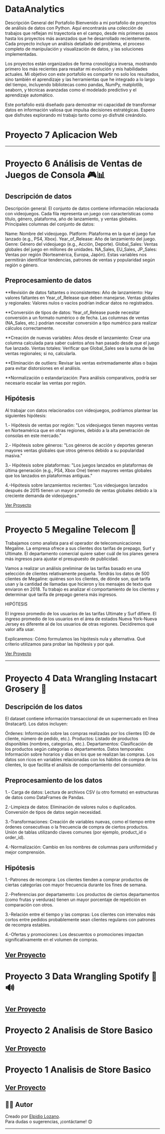 # DataAnalytics

Descripción General del Portafolio
Bienvenido a mi portafolio de proyectos de análisis de datos con Python. Aquí encontrarás una colección de trabajos que reflejan mi trayectoria en el campo, desde mis primeros pasos hasta los proyectos más avanzados que he desarrollado recientemente. Cada proyecto incluye un análisis detallado del problema, el proceso completo de manipulación y visualización de datos, y las soluciones implementadas.

Los proyectos están organizados de forma cronológica inversa, mostrando primero los más recientes para resaltar mi evolución y mis habilidades actuales. Mi objetivo con este portafolio es compartir no solo los resultados, sino también el aprendizaje y las herramientas que he integrado a lo largo del tiempo, incluyendo bibliotecas como pandas, NumPy, matplotlib, seaborn, y técnicas avanzadas como el modelado predictivo y el aprendizaje automático.

Este portafolio está diseñado para demostrar mi capacidad de transformar datos en información valiosa que impulsa decisiones estratégicas. Espero que disfrutes explorando mi trabajo tanto como yo disfruté creándolo.


# Proyecto 7 Aplicacion Web



---

# Proyecto 6 Análisis de Ventas de Juegos de Consola 🎮📊

## Descripción de datos
Descripción general: El conjunto de datos contiene información relacionada con videojuegos. Cada fila representa un juego con características como título, género, plataforma, año de lanzamiento, y ventas globales.
Principales columnas del conjunto de datos:

Name: Nombre del videojuego.
Platform: Plataforma en la que el juego fue lanzado (e.g., PS4, Xbox).
Year_of_Release: Año de lanzamiento del juego.
Genre: Género del videojuego (e.g., Acción, Deporte).
Global_Sales: Ventas globales del juego en millones de unidades.
NA_Sales, EU_Sales, JP_Sales: Ventas por región (Norteamérica, Europa, Japón).
Estas variables nos permitirán identificar tendencias, patrones de ventas y popularidad según región o género.

## Preprocesamiento de datos
**Revisión de datos faltantes o inconsistentes:
Año de lanzamiento: Hay valores faltantes en Year_of_Release que deben manejarse.
Ventas globales y regionales: Valores nulos o vacíos podrían indicar datos no registrados.

**Conversión de tipos de datos:
Year_of_Release puede necesitar conversión a un formato numérico o de fecha.
Las columnas de ventas (NA_Sales, etc.) podrían necesitar conversión a tipo numérico para realizar cálculos correctamente.

**Creación de nuevas variables:
Años desde el lanzamiento: Crear una columna calculada para saber cuántos años han pasado desde que el juego fue lanzado.
Ventas totales: Verificar que Global_Sales sea la suma de las ventas regionales; si no, calcularla.

**Eliminación de outliers:
Revisar las ventas extremadamente altas o bajas para evitar distorsiones en el análisis.

**Normalización o estandarización:
Para análisis comparativos, podría ser necesario escalar las ventas por región.

## Hipótesis
Al trabajar con datos relacionados con videojuegos, podríamos plantear las siguientes hipótesis:

1.- Hipótesis de ventas por región:
"Los videojuegos tienen mayores ventas en Norteamérica que en otras regiones, debido a la alta penetración de consolas en este mercado."


2.- Hipótesis sobre géneros:
"Los géneros de acción y deportes generan mayores ventas globales que otros géneros debido a su popularidad masiva."

3.- Hipótesis sobre plataformas:
"Los juegos lanzados en plataformas de última generación (e.g., PS4, Xbox One) tienen mayores ventas globales que los lanzados en plataformas antiguas."

4.-Hipótesis sobre lanzamientos recientes:
"Los videojuegos lanzados después de 2015 tienen un mayor promedio de ventas globales debido a la creciente demanda de videojuegos."

[Ver Proyecto](https://github.com/lozaner/DataAnalytics/blob/main/portfolio-DA/gamestore/Games_6.ipynb)

---
# Proyecto 5 Megaline Telecom 📱

Trabajamos como analista para el operador de telecomunicaciones Megaline. La empresa ofrece a sus clientes dos tarifas de prepago, Surf y Ultimate. El departamento comercial quiere saber cuál de los planes genera más ingresos para ajustar el presupuesto de publicidad.

Vamos a realizar un análisis preliminar de las tarifas basado en una selección de clientes relativamente pequeña. Tendrás los datos de 500 clientes de Megaline: quiénes son los clientes, de dónde son, qué tarifa usan y la cantidad de llamadas que hicieron y los mensajes de texto que enviaron en 2018. Tu trabajo es analizar el comportamiento de los clientes y determinar qué tarifa de prepago genera más ingresos.

HIPÓTESIS

El ingreso promedio de los usuarios de las tarifas Ultimate y Surf difiere.
El ingreso promedio de los usuarios en el área de estados Nueva York-Nueva Jersey es diferente al de los usuarios de otras regiones. Decidiremos qué valor alfa usar.

Explicaremos:
Cómo formulamos las hipótesis nula y alternativa.
Qué criterio utilizamos para probar las hipótesis y por qué.

[Ver Proyecto](https://github.com/lozaner/DataAnalytics/blob/main/portfolio-DA/megaline-cellphone/compañia%20telefonica.ipynb)


---
# Proyecto 4 Data Wrangling Instacart Grosery 🛒
## Descripción de los datos
El dataset contiene información transaccional de un supermercado en línea (Instacart). Los datos incluyen:

Órdenes: Información sobre las compras realizadas por los clientes (ID de cliente, número de pedido, etc.).
Productos: Listado de productos disponibles (nombres, categorías, etc.).
Departamentos: Clasificación de los productos según categorías o departamentos.
Datos temporales: Información sobre horarios y días en los que se realizan las compras.
Los datos son ricos en variables relacionadas con los hábitos de compra de los clientes, lo que facilita el análisis de comportamiento del consumidor.

## Preprocesamiento de los datos
1.- Carga de datos: Lectura de archivos CSV (u otro formato) en estructuras de datos como DataFrames de Pandas.

2.-Limpieza de datos:
Eliminación de valores nulos o duplicados.
Conversión de tipos de datos según necesidad.

3.-Transformaciones:
Creación de variables nuevas, como el tiempo entre órdenes consecutivas o la frecuencia de compra de ciertos productos.
Unión de tablas utilizando claves comunes (por ejemplo, product_id o order_id).

4.-Normalización: Cambio en los nombres de columnas para uniformidad y mejor comprensión.

## Hipótesis
1.-Patrones de recompra: Los clientes tienden a comprar productos de ciertas categorías con mayor frecuencia durante los fines de semana.

2.-Preferencias por departamento: Los productos de ciertos departamentos (como frutas y verduras) tienen un mayor porcentaje de repetición en comparación con otros.

3.-Relación entre el tiempo y las compras: Los clientes con intervalos más cortos entre pedidos probablemente sean clientes regulares con patrones de recompra estables.

4.-Ofertas y promociones: Los descuentos o promociones impactan significativamente en el volumen de compras.

[Ver Proyecto](https://github.com/lozaner/DataAnalytics/blob/main/portfolio-DA/data-wrangling-instacart/instacart-grocery.ipynb)
---
# Proyecto 3 Data Wrangling Spotify  🎤🔊


[Ver Proyecto](https://github.com/lozaner/DataAnalytics/blob/main/portfolio-DA/data-wrangling-spotify/data-wrangling-spotify.ipynb)
---
# Proyecto 2 Analisis de Store Basico


[Ver Proyecto](https://github.com/lozaner/DataAnalytics/blob/main/portfolio-DA/analisis-venta-basico-2/analis-venta-basico-2.ipynb)
---
# Proyecto 1 Analisis de Store Basico



[Ver Proyecto](https://github.com/lozaner/DataAnalytics/blob/main/portfolio-DA/analisis-venta-basico/store_1.ipynb)
---

## 👨‍💻 Autor
Creado por [Elpidio Lozano](https://github.com/lozaner).  
Para dudas o sugerencias, ¡contáctame! 😊

---
